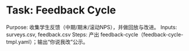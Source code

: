 # Task: Feedback Cycle

Purpose: 收集学生反馈（中期/期末/滚动NPS），并做回放与改进。
Inputs: surveys.csv, feedback.csv
Steps: 产出 feedback-cycle（feedback-cycle-tmpl.yaml）；输出“你说我改”公示。
